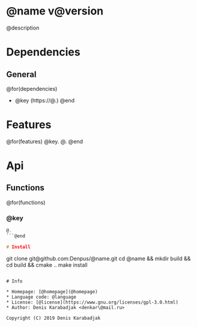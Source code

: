 @name v@version
====================================
@description

# Dependencies

## General
@for(dependencies)
* @key (https://@.) @end

# Features
@for(features)
@key\. @. @end

# Api

## Functions
@for(functions)
### @key
```C
@.
```@end

# Install

```
git clone git\@github.com:Denpus/@name\.git
cd @name && mkdir build && cd build && cmake ..
make install
````

# Info

* Homepage: [@homepage](@homepage)
* Language code: @language
* License: [@license](https://www.gnu.org/licenses/gpl-3.0.html)
* Author: Denis Karabadjak <denkar\@mail.ru>

Copyright (C) 2019 Denis Karabadjak
